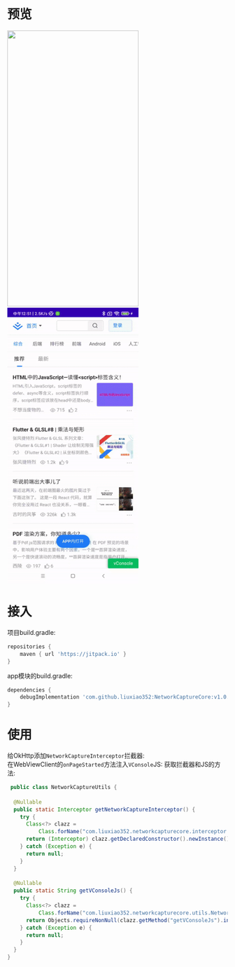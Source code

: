 # 预览
<img width="300" height="630" src="preview.gif"/>
<img width="300" height="630" src="preview2.gif"/>

# 接入
项目build.gradle:
```groovy
repositories {
    maven { url 'https://jitpack.io' }
}
```
app模块的build.gradle:
```groovy
dependencies {
    debugImplementation 'com.github.liuxiao352:NetworkCaptureCore:v1.0.7'
}
```

# 使用
给OkHttp添加`NetworkCaptureInterceptor`拦截器:<br/> 
在WebViewClient的`onPageStarted`方法注入`VConsole`JS:
获取拦截器和JS的方法:
```java
 public class NetworkCaptureUtils {

  @Nullable
  public static Interceptor getNetworkCaptureInterceptor() {
    try {
      Class<?> clazz =
          Class.forName("com.liuxiao352.networkcapturecore.interceptor.NetworkCaptureInterceptor");
      return (Interceptor) clazz.getDeclaredConstructor().newInstance();
    } catch (Exception e) {
      return null;
    }
  }

  @Nullable
  public static String getVConsoleJs() {
    try {
      Class<?> clazz =
          Class.forName("com.liuxiao352.networkcapturecore.utils.NetworkCaptureWebTools");
      return Objects.requireNonNull(clazz.getMethod("getVConsoleJs").invoke(null)).toString();
    } catch (Exception e) {
      return null;
    }
  }
}
```
